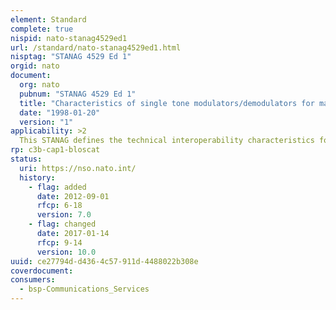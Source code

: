 ```yaml
---
element: Standard
complete: true
nispid: nato-stanag4529ed1
url: /standard/nato-stanag4529ed1.html
nisptag: "STANAG 4529 Ed 1"
orgid: nato
document:
  org: nato
  pubnum: "STANAG 4529 Ed 1"
  title: "Characteristics of single tone modulators/demodulators for maritime HF radio links with 1240 Hz bandwidth"
  date: "1998-01-20"
  version: "1"
applicability: >2
  This STANAG defines the technical interoperability characteristics for a means of digital communications over maritime HF radio channels having a bandwidth of 1240 Hz. The effective bit rate of the communication can be 75, 150, 300, 600 or 1200 bits per second, bya means of a single tone modulator / demodulator in combination with error correction techniques. In addition, uncoded data transmission modes at 600, 1200 and 1800 bps are defined. This STANAG has been developed with the objective of implementation of the capability by upgrading exisiting STANAG 4285 or STANAG 4481 equipments to contain this means as another user-selectaqble mode.
rp: c3b-cap1-bloscat
status:
  uri: https://nso.nato.int/
  history: 
    - flag: added
      date: 2012-09-01
      rfcp: 6-18
      version: 7.0
    - flag: changed
      date: 2017-01-14
      rfcp: 9-14
      version: 10.0
uuid: ce27794d-d436-4c57-911d-4488022b308e
coverdocument:
consumers:
  - bsp-Communications_Services
---
```

